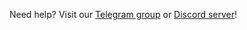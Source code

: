 Need help? Visit our [Telegram group](https://t.me/greenteaos) or [Discord server](https://discord.gg/UGZq8GB)!
